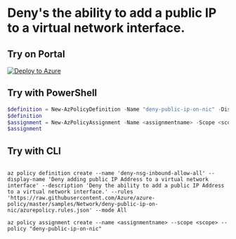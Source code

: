 # Deny's the ability to add a public IP to a virtual network interface.

## Try on Portal

[![Deploy to Azure](http://azuredeploy.net/deploybutton.png)](https://portal.azure.com/#blade/Microsoft_Azure_Policy/CreatePolicyDefinitionBlade/uri/https%3A%2F%2Fraw.githubusercontent.com%2FAzure%2Fazure-policy%2Fmaster%2Fsamples%2FNetwork%2Fdeny-public-ip-on-nic%2Fazurepolicy.json)

## Try with PowerShell

````powershell
$definition = New-AzPolicyDefinition -Name "deny-public-ip-on-nic" -DisplayName "Deny adding public IP Address to a virtual network interface" -description "Deny the ability to add a public IP Address to a virtual network interface." -Policy 'https://raw.githubusercontent.com/Azure/azure-policy/master/samples/Network/deny-public-ip-on-nic/azurepolicy.rules.json' -Mode All
$definition
$assignment = New-AzPolicyAssignment -Name <assignmentname> -Scope <scope> -PolicyDefinition $definition
$assignment 
````

## Try with CLI

````cli

az policy definition create --name 'deny-nsg-inbound-allow-all' --display-name 'Deny adding public IP Address to a virtual network interface' --description 'Deny the ability to add a public IP Address to a virtual network interface.' --rules 'https://raw.githubusercontent.com/Azure/azure-policy/master/samples/Network/deny-public-ip-on-nic/azurepolicy.rules.json' --mode All

az policy assignment create --name <assignmentname> --scope <scope> --policy "deny-public-ip-on-nic" 

````


